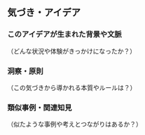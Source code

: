 ## 気づき・アイデア

### このアイデアが生まれた背景や文脈

（どんな状況や体験がきっかけになったか？）

### 洞察・原則

（この気づきから導かれる本質やルールは？）

### 類似事例・関連知見

（似たような事例や考えとつながりはあるか？）
